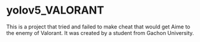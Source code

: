 # yolov5_VALORANT
This is a project that tried and failed to make cheat that would get Aime to the enemy of Valorant. It was created by a student from Gachon University.
